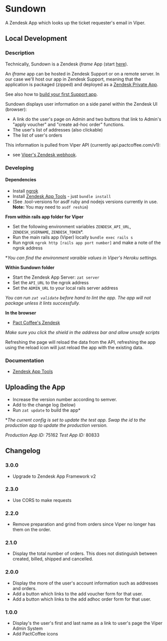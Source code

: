 # Sundown

A Zendesk App which looks up the ticket requester's email in Viper.

## Local Development

### Description

Technically, Sundown is a Zendesk _iframe_ App (start [here](https://develop.zendesk.com/hc/en-us/articles/360001075048)).

An _iframe_ app can be hosted in Zendesk Support or on a remote server. In our case we'll host our app in
Zendesk Support, meaning that the application is packaged (zipped) and deployed as a
[Zendesk Private App](https://pactcoffee.zendesk.com/agent/admin/apps/manage).

See also how to [build your first Support app](https://develop.zendesk.com/hc/en-us/articles/360001074788).

Sundown displays user information on a side panel within the Zendesk UI (browser):
* A link do the user's page on Admin and two buttons that link to Admin's "apply voucher" and "create ad-hoc order" functions.
* The user's list of addresses (also clickable)
* The list of user's orders

This information is pulled from Viper API (currently api.pactcoffee.com/v1):
* see [Viper's Zendesk webhook](https://github.com/PactCoffee/viper/blob/master/app/api/v1/webhooks/zendesk.rb).

### Developing

#### Dependencies

* Install [ngrok](https://ngrok.com/)
* Install [Zendesk App Tools](https://develop.zendesk.com/hc/en-us/articles/360001075048) - just `bundle install`
* (See .tool-versions for asdf ruby and nodejs versions currently in use. **Note:** You may need to `asdf reshim`)

**From within rails app folder for Viper**
* Set the following environment variables `ZENDESK_API_URL`, `ZENDESK_USERNAME`, `ZENDESK_TOKEN`*.
* Run the main rails app (Viper) locally `bundle exec rails s`
* Run ngrok `ngrok http [rails app port number]` and make a note of the ngrok address

*_You can find the environment varaible values in Viper's Heroku settings._

**Within Sundown folder**
* Start the Zendesk App Server: `zat server`
* Set the `API_URL` to the ngrok address
* Set the `ADMIN_URL` to your local rails server address

*_You can run `zat validate` before hand to lint the app. The app will not package unless it lints successfully._*

**In the browser**
* [Pact Coffee's Zendesk](https://pactcoffee.zendesk.com/agent?zat=true)

*_Make sure you click the shield in the address bar and allow unsafe scripts_*

Refreshing the page will reload the data from the API, refreshing the app using the reload icon will just reload the app with the existing data.

### Documentation
* [Zendesk App Tools](https://develop.zendesk.com/hc/en-us/articles/360001075048-Installing-and-using-the-Zendesk-apps-tools)

## Uploading the App
* Increase the version number according to semver.
* Add to the change log (below)
* Run `zat update` to build the app*

*_The current config is set to update the test app. Swap the id to the production app to update the production version._

*Production App ID:* 75162
*Test App ID:* 80833

## Changelog

### 3.0.0
* Upgrade to Zendesk App Framework v2

### 2.3.0
* Use CORS to make requests

### 2.2.0
* Remove preparation and grind from orders since Viper no longer has them on the order.

### 2.1.0
* Display the total number of orders. This does not distinguish between created, billed, shipped and cancelled.

### 2.0.0
* Display the more of the user's account information such as addresses and orders.
* Add a button which links to the add voucher form for that user.
* Add a button which links to the add adhoc order form for that user.

### 1.0.0
* Display's the user's first and last name as a link to user's page the Viper Admin System
* Add PactCoffee icons
